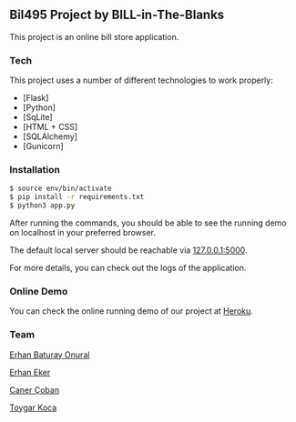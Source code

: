 ## Bil495 Project by **BILL-in-The-Blanks**

This project is an online bill store application. 

### Tech
This project uses a number of different technologies to work properly:

* [Flask]
* [Python]
* [SqLite]
* [HTML + CSS]
* [SQLAlchemy]
* [Gunicorn]

### Installation

```sh
$ source env/bin/activate
$ pip install -r requirements.txt
$ python3 app.py
```
After running the commands, you should be able to see the running demo on localhost in your preferred browser.

The default local server should be reachable via [127.0.0.1:5000](https://127.0.0.1:5000).

For more details, you can check out the logs of the application.

### Online Demo

You can check the online running demo of our project at [Heroku](https://bill-in-the-blanks.herokuapp.com/).

### Team
[Erhan Baturay Onural](https://github.com/BaturayOnural)

[Erhan Eker](https://github.com/erhanekerr)

[Caner Çoban](https://github.com/ccoban)

[Toygar Koca](https://github.com/ttoygarkoca)

